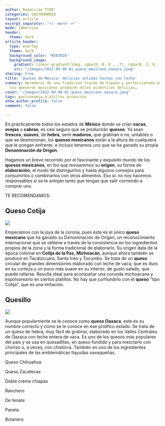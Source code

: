 ```yaml
---
author: Redacción TYSM
categories: GASTRONOMIA
layout: article
excerpt_separator: "<!--more-->"
mode: immersive
header:
  theme: dark
article_header:
  type: overlay
  theme: dark
  background_color: "#203028"
  background_image:
    gradient: linear-gradient(1deg, rgba(0, 0, 0 , .7), rgba(8, 3, 8, .9))
    src: "/images/2022-09-08-01_queso_mexicano_oaxaca.jpeg"
sharing: true
title: 'Quesos de México: delicias sólidas hechas con leche'
summary: Herederos de una tradición traída de España y perfeccionada en el Porfiriato,
  los queseros mexicanos producen estas auténticas delicias…
cover: "/images/2022-09-08-01_queso_mexicano_oaxaca.jpeg"
tags: gastronomia platillos productos
show_author_profile: false
comment: false

---
```

En prácticamente todos los estados de **México** donde se crían **vacas**, **ovejas** o **cabras**, es casi seguro que se producirán **quesos**. Ya sean **frescos**, **suaves**, de **hebra**, semi **maduros**, que gratinan o no, untables o que se desmoronan, los **quesos mexicanos** están a la altura de cualquiera que le pongan enfrente, e incluso tenemos uno que se ha ganado su propia **Denominación de Origen**.

Hagamos un breve recorrido por el fascinante y exquisito mundo de los **quesos mexicanos**, en los que revisaremos su **origen**, su forma de **elaboración**, el modo de distinguirlos y hasta algunos consejos para consumirlos o combinarlos con otros alimentos. Eso sí: no nos hacemos responsables si se te antojan tanto que tengas que salir corriendo a comprar uno.

TE RECOMENDAMOS:

## Queso Cotija

![](https://upload.wikimedia.org/wikipedia/commons/thumb/f/fa/NuestroMercadoQuesos41.JPG/1024px-NuestroMercadoQuesos41.JPG)

Empecemos con la joya de la corona, pues éste es el único **queso mexicano** que ha ganado su Denominación de Origen, un reconocimiento internacional que se obtiene a través de la consistencia en los ingredientes propios de la zona y la forma tradicional de elaborarlo. Su origen data de la época colonial en **Cotija de la Paz, Michoacán**, aunque ahora también se produce en Tacátzcuaro, Santa Inés y Tocumbo. Se trata de un **queso** circular de grandes dimensiones elaborado con leche de vaca, que es duro en su corteza y un poco más suave en su interior, de gusto salado, que puede rallarse. Resulta ideal para acompañar una corunda michoacana y espolvorearlo en ciertos platillos. No hay que confundirlo con el **queso** "tipo Cotija", que es una imitación.

## Quesillo

![](https://upload.wikimedia.org/wikipedia/commons/d/d3/01_Queso_Mexicano_Oaxaca.jpg)

Aunque popularmente se le conoce como **queso Oaxaca**, este es su nombre correcto y como se le conoce en ese prolífico estado. Se trata de un queso de hebra, muy fácil de gratinar, elaborado en los Valles Centrales de Oaxaca con leche entera de vaca. Es uno de los quesos más populares del país y se usa en quesadillas, en queso fundido y para mezclarlo con chorizo o, a veces, con chistorra. También es uno de los ingredientes principales de las emblemáticas tlayudas oaxaqueñas.

Queso Chihuahua

Queso Zacatecas

Doble crema chiapas

Ranchero

De tenate

Panela

Botanero